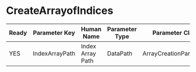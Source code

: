 # CreateArrayofIndices #

| Ready | Parameter Key | Human Name | Parameter Type | Parameter Class |
|-------|---------------|------------|-----------------|----------------|
| YES | IndexArrayPath | Index Array Path | DataPath | ArrayCreationParameter |
